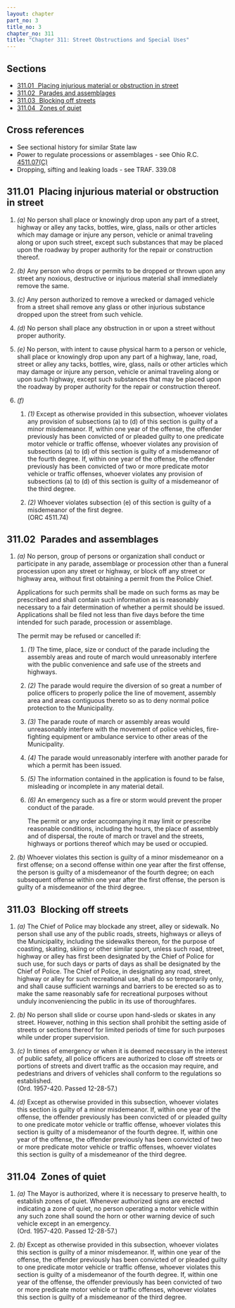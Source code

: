```yaml
---
layout: chapter
part_no: 3
title_no: 3
chapter_no: 311
title: "Chapter 311: Street Obstructions and Special Uses"
---
```


## Sections

* [311.01   Placing injurious material or obstruction in street](#31101-placing-injurious-material-or-obstruction-in-street)
* [311.02   Parades and assemblages](#31102-parades-and-assemblages)
* [311.03   Blocking off streets](#31103-blocking-off-streets)
* [311.04   Zones of quiet](#31104-zones-of-quiet)

## Cross references

* See sectional history for similar State law
* Power to regulate processions or assemblages - see Ohio R.C. [4511.07(C)][ORC 4511.07]
* Dropping, sifting and leaking loads - see TRAF. 339.08

## 311.01   Placing injurious material or obstruction in street

1. _(a)_ No person shall place or knowingly drop upon any part of a street,
highway or alley any tacks, bottles, wire, glass, nails or other articles which
may damage or injure any person, vehicle or animal traveling along or upon such
street, except such substances that may be placed upon the roadway by proper
authority for the repair or construction thereof.

2. _(b)_ Any person who drops or permits to be dropped or thrown upon any
street any noxious, destructive or injurious material shall immediately remove
the same.

3. _(c)_ Any person authorized to remove a wrecked or damaged vehicle from a
street shall remove any glass or other injurious substance dropped upon the
street from such vehicle.

4. _(d)_ No person shall place any obstruction in or upon a street without
proper authority.

5. _(e)_ No person, with intent to cause physical harm to a person or vehicle,
shall place or knowingly drop upon any part of a highway, lane, road, street or
alley any tacks, bottles, wire, glass, nails or other articles which may damage
or injure any person, vehicle or animal traveling along or upon such highway,
except such substances that may be placed upon the roadway by proper authority
for the repair or construction thereof.

6. _(f)_

    1. _(1)_ Except as otherwise provided in this subsection, whoever violates
    any provision of subsections (a) to (d) of this section is guilty of a minor
    misdemeanor. If, within one year of the offense, the offender previously has
    been convicted of or pleaded guilty to one predicate motor vehicle or
    traffic offense, whoever violates any provision of subsections (a) to (d) of
    this section is guilty of a misdemeanor of the fourth degree. If, within one
    year of the offense, the offender previously has been convicted of two or
    more predicate motor vehicle or traffic offenses, whoever violates any
    provision of subsections (a) to (d) of this section is guilty of a
    misdemeanor of the third degree.

    2. _(2)_ Whoever violates subsection (e) of this section is guilty of a
    misdemeanor of the first degree.\
    (ORC 4511.74)

## 311.02   Parades and assemblages

1. _(a)_ No person, group of persons or organization shall conduct or
participate in any parade, assemblage or procession other than a funeral
procession upon any street or highway, or block off any street or highway area,
without first obtaining a permit from the Police Chief.

    Applications for such permits shall be made on such forms as may be
    prescribed and shall contain such information as is reasonably necessary to
    a fair determination of whether a permit should be issued. Applications
    shall be filed not less than five days before the time intended for such
    parade, procession or assemblage.

    The permit may be refused or cancelled if:

    1. _(1)_ The time, place, size or conduct of the parade including the
    assembly areas and route of march would unreasonably interfere with the
    public convenience and safe use of the streets and highways.

    2. _(2)_ The parade would require the diversion of so great a number of
    police officers to properly police the line of movement, assembly area and
    areas contiguous thereto so as to deny normal police protection to the
    Municipality.

    3. _(3)_ The parade route of march or assembly areas would unreasonably
    interfere with the movement of police vehicles, fire-fighting equipment or
    ambulance service to other areas of the Municipality.

    4. _(4)_ The parade would unreasonably interfere with another parade for
    which a permit has been issued.

    5. _(5)_ The information contained in the application is found to be false,
    misleading or incomplete in any material detail.

    6. _(6)_ An emergency such as a fire or storm would prevent the proper
    conduct of the parade.

        The permit or any order accompanying it may limit or prescribe
        reasonable conditions, including the hours, the place of assembly and of
        dispersal, the route of march or travel and the streets, highways or
        portions thereof which may be used or occupied.

2. _(b)_ Whoever violates this section is guilty of a minor misdemeanor on a
first offense; on a second offense within one year after the first offense, the
person is guilty of a misdemeanor of the fourth degree; on each subsequent
offense within one year after the first offense, the person is guilty of a
misdemeanor of the third degree.

## 311.03   Blocking off streets

1. _(a)_ The Chief of Police may blockade any street, alley or sidewalk. No
person shall use any of the public roads, streets, highways or alleys of the
Municipality, including the sidewalks thereon, for the purpose of coasting,
skating, skiing or other similar sport, unless such road, street, highway or
alley has first been designated by the Chief of Police for such use, for such
days or parts of days as shall be designated by the Chief of Police. The Chief
of Police, in designating any road, street, highway or alley for such
recreational use, shall do so temporarily only, and shall cause sufficient
warnings and barriers to be erected so as to make the same reasonably safe for
recreational purposes without unduly inconveniencing the public in its use of
thoroughfares.

2. _(b)_ No person shall slide or course upon hand-sleds or skates in any
street. However, nothing in this section shall prohibit the setting aside of
streets or sections thereof for limited periods of time for such purposes
while under proper supervision.

3. _(c)_ In times of emergency or when it is deemed necessary in the interest
of public safety, all police officers are authorized to close off streets or
portions of streets and divert traffic as the occasion may require, and
pedestrians and drivers of vehicles shall conform to the regulations so
established.\
(Ord. 1957-420. Passed 12-28-57.)

4. _(d)_ Except as otherwise provided in this subsection, whoever violates this
section is guilty of a minor misdemeanor. If, within one year of the offense,
the offender previously has been convicted of or pleaded guilty to one
predicate motor vehicle or traffic offense, whoever violates this section is
guilty of a misdemeanor of the fourth degree. If, within one year of the
offense, the offender previously has been convicted of two or more predicate
motor vehicle or traffic offenses, whoever violates this section is guilty of a
misdemeanor of the third degree.

## 311.04   Zones of quiet

1. _(a)_ The Mayor is authorized, where it is necessary to preserve health, to
establish zones of quiet. Whenever authorized signs are erected indicating a
zone of quiet, no person operating a motor vehicle within any such zone shall
sound the horn or other warning device of such vehicle except in an emergency.\
(Ord. 1957-420. Passed 12-28-57.)

2. _(b)_ Except as otherwise provided in this subsection, whoever violates this
section is guilty of a minor misdemeanor. If, within one year of the offense,
the offender previously has been convicted of or pleaded guilty to one
predicate motor vehicle or traffic offense, whoever violates this section is
guilty of a misdemeanor of the fourth degree. If, within one year of the
offense, the offender previously has been convicted of two or more predicate
motor vehicle or traffic offenses, whoever violates this section is guilty of a
misdemeanor of the third degree.

[ORC 4511.07]:<https://codes.ohio.gov/ohio-revised-code/section-4511.07>
